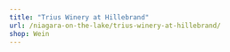 ```yaml
---
title: "Trius Winery at Hillebrand"
url: /niagara-on-the-lake/trius-winery-at-hillebrand/
shop: Wein
---
```

